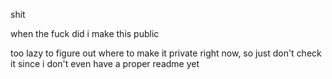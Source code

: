 shit

when the fuck did i make this public


too lazy to figure out where to make it private right now, so just don't check it since i don't even have a proper readme yet
